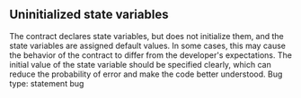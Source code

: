 ## Uninitialized state variables
The contract declares state variables, but does not initialize them, and the state variables are assigned default values. In some cases, this may cause the behavior of the contract to differ from the developer's expectations. The initial value of the state variable should be specified clearly, which can reduce the probability of error and make the code better understood.
Bug type: statement bug